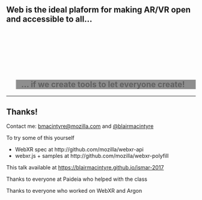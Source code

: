 <!-- .slide: data-background="resources/textures/ironman.png" -->

<h2>Web is the ideal plaform for making AR/VR open and accessible to all...</h2>
<br>
<br>
<br>
<br>

<br>
<br>
<blockquote style="background: rgba(32, 32, 32, 0.5);">
    <h2>... if we create tools to let everyone create!</h2>
</blockquote>

------
<!-- .slide: data-background="resources/textures/background-radial.jpeg" style="text-align: left;" -->


<h2>Thanks!</h2>
<p>Contact me: <a href="mailto:bmacintyre@mozilla.com">bmacintyre@mozilla.com</a> and <a href="https://twitter.com/blairmacintyre">@blairmacintyre</a>

<p>To try some of this yourself</p>
<ul>
    <li>WebXR spec at http://github.com/mozilla/webxr-api</li>
    <li>webxr.js + samples at http://github.com/mozilla/webxr-polyfill</li>
</ul>

<p>This talk available at <a href="https://blairmacintyre.github.io/ismar-2017">https://blairmacintyre.github.io/ismar-2017</a></p>
<p>Thanks to everyone at Paideia who helped with the class</p>
<p>Thanks to everyone who worked on WebXR and Argon</p>

